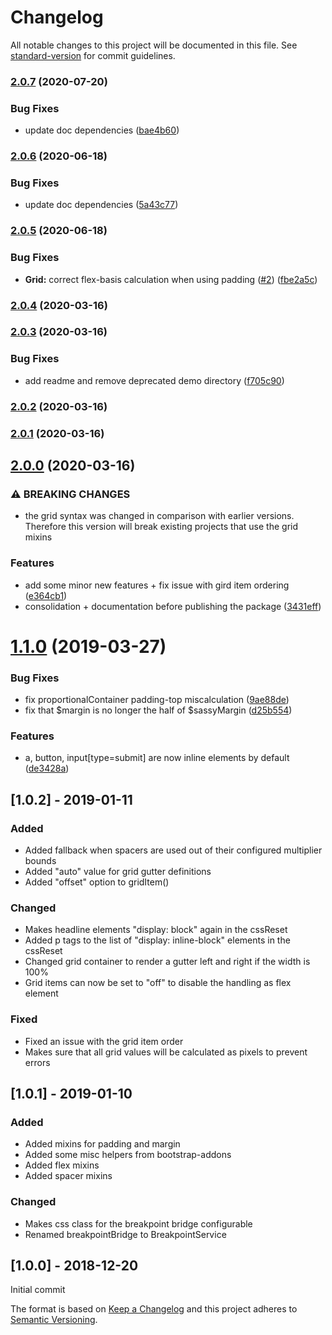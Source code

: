 # Changelog

All notable changes to this project will be documented in this file. See [standard-version](https://github.com/conventional-changelog/standard-version) for commit guidelines.

### [2.0.7](https://github.com/Neunerlei/sassy/compare/v2.0.6...v2.0.7) (2020-07-20)


### Bug Fixes

* update doc dependencies ([bae4b60](https://github.com/Neunerlei/sassy/commit/bae4b608d6cb403de06dc6a80ba00e752550a085))

### [2.0.6](https://github.com/Neunerlei/sassy/compare/v2.0.5...v2.0.6) (2020-06-18)


### Bug Fixes

* update doc dependencies ([5a43c77](https://github.com/Neunerlei/sassy/commit/5a43c7735b1e7008641defa53b5ea3c62132e66b))

### [2.0.5](https://github.com/Neunerlei/sassy/compare/v2.0.4...v2.0.5) (2020-06-18)


### Bug Fixes

* **Grid:** correct flex-basis calculation when using padding ([#2](https://github.com/Neunerlei/sassy/issues/2)) ([fbe2a5c](https://github.com/Neunerlei/sassy/commit/fbe2a5c9791d2f0abdd21a4c17d5d5e2d2a573b4))

### [2.0.4](https://github.com/Neunerlei/sassy/compare/v2.0.3...v2.0.4) (2020-03-16)

### [2.0.3](https://github.com/Neunerlei/sassy/compare/v2.0.2...v2.0.3) (2020-03-16)


### Bug Fixes

* add readme and remove deprecated demo directory ([f705c90](https://github.com/Neunerlei/sassy/commit/f705c9072858c9345358cc64bf72b59db0e0038b))

### [2.0.2](https://github.com/Neunerlei/sassy/compare/v2.0.1...v2.0.2) (2020-03-16)

### [2.0.1](https://github.com/Neunerlei/sassy/compare/v2.0.0...v2.0.1) (2020-03-16)

## [2.0.0](https://github.com/Neunerlei/sassy/compare/v1.1.0...v2.0.0) (2020-03-16)


### ⚠ BREAKING CHANGES

* the grid syntax was changed in comparison with earlier
versions. Therefore this version will break existing projects that use
the grid mixins

### Features

* add some minor new features + fix issue with gird item ordering ([e364cb1](https://github.com/Neunerlei/sassy/commit/e364cb15c4f9411e4dcfe9adbf084dcd4036fc8f))
* consolidation + documentation before publishing the package ([3431eff](https://github.com/Neunerlei/sassy/commit/3431eff5ce41300a3bd3d344ea39f7731db1034f))

# [1.1.0](https://bitbucket.org/labor-digital/labor-sass-sassy/branches/compare/v1.1.0%0Dv1.0.2#diff) (2019-03-27)


### Bug Fixes

* fix proportionalContainer padding-top miscalculation ([9ae88de](https://bitbucket.org/labor-digital/labor-sass-sassy/commits/9ae88de))
* fix that $margin is no longer the half of $sassyMargin ([d25b554](https://bitbucket.org/labor-digital/labor-sass-sassy/commits/d25b554))


### Features

* a, button, input[type=submit] are now inline elements by default ([de3428a](https://bitbucket.org/labor-digital/labor-sass-sassy/commits/de3428a))



## [1.0.2] - 2019-01-11
### Added
- Added fallback when spacers are used out of their configured multiplier bounds
- Added "auto" value for grid gutter definitions
- Added "offset" option to gridItem()

### Changed
- Makes headline elements "display: block" again in the cssReset
- Added p tags to the list of "display: inline-block" elements in the cssReset
- Changed grid container to render a gutter left and right if the width is 100%
- Grid items can now be set to "off" to disable the handling as flex element

### Fixed
- Fixed an issue with the grid item order 
- Makes sure that all grid values will be calculated as pixels to prevent errors

## [1.0.1] - 2019-01-10
### Added
- Added mixins for padding and margin
- Added some misc helpers from bootstrap-addons
- Added flex mixins
- Added spacer mixins

### Changed
- Makes css class for the breakpoint bridge configurable
- Renamed breakpointBridge to BreakpointService

## [1.0.0] - 2018-12-20
Initial commit


The format is based on [Keep a Changelog](http://keepachangelog.com/en/1.0.0/)
and this project adheres to [Semantic Versioning](http://semver.org/spec/v2.0.0.html).
